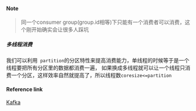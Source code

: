 #### Note

> 同一个consumer group(group.id相等)下只能有一个消费者可以消费，这个刚开始确实会让很多人踩坑

##### 多线程消费
我们可以利用``` partition```的分区特性来提高消费能力，单线程的时候等于是一个线程要把所有分区里的数据都消费一遍，
如果换成多线程就可以让一个线程只消费一个分区，这样效率自然就提高了，所以线程数``` coresize<=partition ```

#### Reference link
[Kafka](https://crossoverjie.top/2017/10/20/SSM17/?hmsr=toutiao.io&utm_medium=toutiao.io&utm_source=toutiao.io)